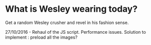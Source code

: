 # What is Wesley wearing today?

Get a random Wesley crusher and revel in his fashion sense.

27/10/2016 - Rehaul of the JS script. Performance issues. Solution to implement : preload all the images?
